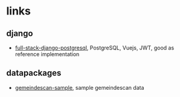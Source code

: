 # links

## django

- [full-stack-django-postgresql](https://github.com/tiangolo/full-stack-django-postgresql), PostgreSQL, Vuejs, JWT, good as reference implementation

## datapackages

- [gemeindescan-sample](https://bitbucket.org/cividi/gemeindescan-sample), sample gemeindescan data
